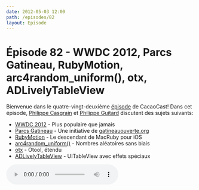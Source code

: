 ```yaml
---
date: 2012-05-03 12:00
path: /episodes/82
layout: Episode
---
```

# Épisode 82 - WWDC 2012, Parcs Gatineau, RubyMotion, arc4random_uniform(), otx, ADLivelyTableView
<p>Bienvenue dans le quatre-vingt-deuxième <a href="https://archive.org/download/cacaocast/cacaocast_82.mp3" title="CocoaCast Cacao Episode 82">épisode</a> de CacaoCast! Dans cet épisode, <a href="http://www.twitter.com/philippec" title="Philippe Casgrain sur Twitter">Philippe Casgrain</a> et <a href="http://www.twitter.com/philippeguitard" title="Philippe Guitard sur Twitter">Philippe Guitard</a> discutent des sujets suivants:</p>
<ul><li><a href="https://developer.apple.com/wwdc/" title="WWDC 2012">WWDC 2012</a> - Plus populaire que jamais</li>
<li><a href="http://apps.casgrain.com/ParcsGat/" title="Parcs Gatineau">Parcs Gatineau</a> - Une initiative de <a href="http://parcs.gatineauouverte.org/" title="gatineauouverte.org">gatineauouverte.org</a></li>
<li><a href="http://www.rubymotion.com/" title="RubyMotion">RubyMotion</a> - Le descendant de MacRuby pour iOS</li>
<li><a href="http://www.opensource.apple.com/source/OpenSSH/OpenSSH-166/openssh/openbsd-compat/bsd-arc4random.c" title="arc4random_uniform()">arc4random_uniform()</a> - Nombres aléatoires sans biais</li>
<li><a href="http://otx.osxninja.com/otwtf.html" title="otx">otx</a> - Otool, étendu</li>
<li><a href="https://github.com/applidium/ADLivelyTableView" title="ADLivelyTableView">ADLivelyTableView</a> - UITableView avec effets spéciaux</li>
</ul>
<p><audio controls><source src="https://archive.org/download/cacaocast/cacaocast_82.mp3" type="audio/mpeg"><source src="https://archive.org/download/cacaocast/cacaocast_82.mp3" type="audio/mp4">Votre navigateur ne supporte pas l'élément audio / Your browser does not support the audio element.</audio></p>
